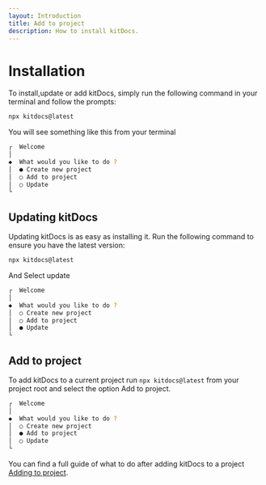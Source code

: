 ```yaml
---
layout: Introduction
title: Add to project
description: How to install kitDocs.
---
```


# Installation
To install,update or add kitDocs, simply run the following command in your terminal and follow the prompts:
```bash
npx kitdocs@latest
```
You will see something like this from your terminal
```bash
┌  Welcome
│
◆  What would you like to do ?
│  ● Create new project
│  ○ Add to project
│  ○ Update
└
```

## Updating kitDocs
Updating kitDocs is as easy as installing it. Run the following command to ensure you have the latest version:
```bash
npx kitdocs@latest
```
And Select update
```bash
┌  Welcome
│
◆  What would you like to do ?
│  ○ Create new project
│  ○ Add to project
│  ● Update
└
```

## Add to project
To add kitDocs to a current project run `npx kitdocs@latest` from your project root and select the option Add to project.
```bash
┌  Welcome
│
◆  What would you like to do ?
│  ○ Create new project
│  ● Add to project
│  ○ Update
└
```
You can find a full guide of what to do after adding kitDocs to a project [Adding to project](/docs/add).
